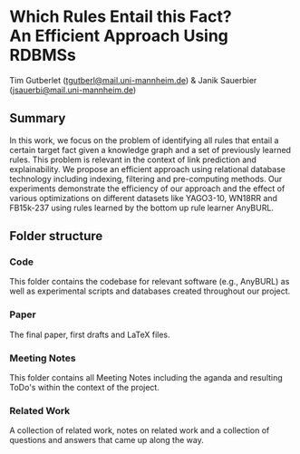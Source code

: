# Which Rules Entail this Fact? <br> An Efficient Approach Using RDBMSs
Tim Gutberlet (tgutberl@mail.uni-mannheim.de) & Janik Sauerbier (jsauerbi@mail.uni-mannheim.de)

## Summary
In this work, we focus on the problem of identifying all rules that entail a certain target fact given a knowledge graph and a set of previously learned rules. This problem is relevant in the context of link prediction and explainability. We propose an efficient approach using relational database technology including indexing, filtering and pre-computing methods. Our experiments demonstrate the efficiency of our approach and the effect of various optimizations on different datasets like YAGO3-10, WN18RR and FB15k-237 using rules learned by the bottom up rule learner AnyBURL.

## Folder structure

### Code
This folder contains the codebase for relevant software (e.g., AnyBURL) as well as experimental scripts and databases created throughout our project.

### Paper
The final paper, first drafts and LaTeX files.

### Meeting Notes
This folder contains all Meeting Notes including the aganda and resulting ToDo's within the context of the project.

### Related Work
A collection of related work, notes on related work and a collection of questions and answers that came up along the way.

